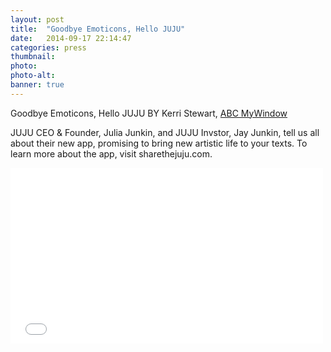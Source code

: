 ```yaml
---
layout: post
title:  "Goodbye Emoticons, Hello JUJU"
date:   2014-09-17 22:14:47
categories: press
thumbnail: 
photo: 
photo-alt: 
banner: true
---
```

Goodbye Emoticons, Hello JUJU
BY Kerri Stewart, [ABC MyWindow](http://mywindowco.com/goodbye-emoticons-hello-juju/)

JUJU CEO & Founder, Julia Junkin, and JUJU Invstor, Jay Junkin, tell us all about their new app, promising to bring new artistic life to your texts. To learn more about the app, visit sharethejuju.com.

<iframe src="//player.vimeo.com/video/106508240" width="500" height="281" frameborder="0" webkitallowfullscreen mozallowfullscreen allowfullscreen></iframe>

